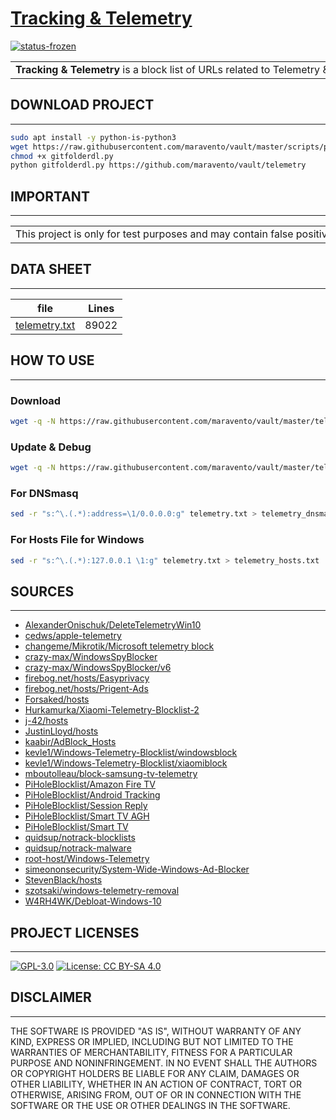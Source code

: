 # [Tracking & Telemetry](https://www.maravento.com)

[![status-frozen](https://img.shields.io/badge/status-frozen-blue.svg)](https://github.com/maravento/vault)

<!-- markdownlint-disable MD033 -->

<table width="100%">
  <tr>
    <td style="width: 50%; white-space: nowrap;">
     <b>Tracking & Telemetry</b> is a block list of URLs related to Telemetry & Tracking.
    </td>
    <td style="width: 50%; white-space: nowrap;">
     <b>Tracking & Telemetry</b> es una lista de bloqueo de URLs relacionadas con Telemetría & Seguimiento.
    </td>
  </tr>
</table>

## DOWNLOAD PROJECT

---

```bash
sudo apt install -y python-is-python3
wget https://raw.githubusercontent.com/maravento/vault/master/scripts/python/gitfolderdl.py
chmod +x gitfolderdl.py
python gitfolderdl.py https://github.com/maravento/vault/telemetry
```

## IMPORTANT

---

<table width="100%">
  <tr>
    <td style="width: 50%; white-space: nowrap;">
     This project is only for test purposes and may contain false positives. The debugging and updating process can take time and consume a lot of hardware resources and internet bandwidth. Use with discretion.
    </td>
    <td style="width: 50%; white-space: nowrap;">
     Este proyecto es solo para propósitos de prueba y puede contener falsos positivos. El proceso de depuración y actualización puede tardar y consumir muchos recursos de hardware y ancho de banda de internet. Úselo con discreción.
    </td>
  </tr>
</table>

## DATA SHEET

---

|file|Lines|
|----|-----|
|[telemetry.txt](https://raw.githubusercontent.com/maravento/vault/master/telemetry/telemetry.txt)|89022|

## HOW TO USE

---

### Download

```bash
wget -q -N https://raw.githubusercontent.com/maravento/vault/master/telemetry/telemetry.txt
```

### Update & Debug

```bash
wget -q -N https://raw.githubusercontent.com/maravento/vault/master/telemetry/debug.sh && chmod +x debug.sh && ./debug.sh
```

### For DNSmasq

```bash
sed -r "s:^\.(.*):address=\1/0.0.0.0:g" telemetry.txt > telemetry_dnsmasq.txt
```

### For Hosts File for Windows

```bash
sed -r "s:^\.(.*):127.0.0.1 \1:g" telemetry.txt > telemetry_hosts.txt

```

## SOURCES

---

- [AlexanderOnischuk/DeleteTelemetryWin10](https://raw.githubusercontent.com/AlexanderOnischuk/DeleteTelemetryWin10/master/DeleteTelemetryWin10.bat)
- [cedws/apple-telemetry](https://raw.githubusercontent.com/cedws/apple-telemetry/master/blacklist)
- [changeme/Mikrotik/Microsoft telemetry block](https://gist.githubusercontent.com/changeme/a2e6aa686303eb47f3dc9f830fdae703/raw/24af43dd0fa9f920f10cdd5d2b3e74060596bf21/Mikrotik%2520-%2520Microsoft%2520telemetry%2520block)
- [crazy-max/WindowsSpyBlocker](https://raw.githubusercontent.com/crazy-max/WindowsSpyBlocker/master/data/hosts/spy.txt)
- [crazy-max/WindowsSpyBlocker/v6](https://raw.githubusercontent.com/crazy-max/WindowsSpyBlocker/master/data/hosts/spy_v6.txt)
- [firebog.net/hosts/Easyprivacy](https://v.firebog.net/hosts/Easyprivacy.txt)
- [firebog.net/hosts/Prigent-Ads](https://v.firebog.net/hosts/Prigent-Ads.txt)
- [Forsaked/hosts](https://raw.githubusercontent.com/Forsaked/hosts/master/hosts)
- [Hurkamurka/Xiaomi-Telemetry-Blocklist-2](https://raw.githubusercontent.com/Hurkamurka/Xiaomi-Telemetry-Blocklist-2/master/Xiaomi_Telemetry_paste.txt)
- [j-42/hosts](https://raw.githubusercontent.com/j-42/hosts/master/hosts)
- [JustinLloyd/hosts](https://gist.githubusercontent.com/JustinLloyd/f3609460e6ee14ca6a8a/raw/28bbbdb2a2810369da8c112e23e351c8300e1e78/hosts)
- [kaabir/AdBlock_Hosts](https://raw.githubusercontent.com/kaabir/AdBlock_Hosts/master/hosts)
- [kevle1/Windows-Telemetry-Blocklist/windowsblock](https://raw.githubusercontent.com/kevle1/Windows-Telemetry-Blocklist/master/windowsblock.txt)
- [kevle1/Windows-Telemetry-Blocklist/xiaomiblock](https://raw.githubusercontent.com/kevle1/Xiaomi-Telemetry-Blocklist/master/xiaomiblock.txt)
- [mboutolleau/block-samsung-tv-telemetry](https://raw.githubusercontent.com/mboutolleau/block-samsung-tv-telemetry/master/samsung_tv_telemetry_urls.txt)
- [PiHoleBlocklist/Amazon Fire TV](https://perflyst.github.io/PiHoleBlocklist/AmazonFireTV.txt)
- [PiHoleBlocklist/Android Tracking](https://perflyst.github.io/PiHoleBlocklist/android-tracking.txt)
- [PiHoleBlocklist/Session Reply](https://perflyst.github.io/PiHoleBlocklist/SessionReplay.txt)
- [PiHoleBlocklist/Smart TV AGH](https://perflyst.github.io/PiHoleBlocklist/SmartTV-AGH.txt)
- [PiHoleBlocklist/Smart TV](https://perflyst.github.io/PiHoleBlocklist/SmartTV.txt)
- [quidsup/notrack-blocklists](https://gitlab.com/quidsup/notrack-blocklists/raw/master/notrack-blocklist.txt)
- [quidsup/notrack-malware](https://gitlab.com/quidsup/notrack-blocklists/raw/master/notrack-malware.txt)
- [root-host/Windows-Telemetry](https://raw.githubusercontent.com/root-host/Windows-Telemetry/master/domains3)
- [simeononsecurity/System-Wide-Windows-Ad-Blocker](https://raw.githubusercontent.com/simeononsecurity/System-Wide-Windows-Ad-Blocker/main/Files/hosts.txt)
- [StevenBlack/hosts](https://raw.githubusercontent.com/StevenBlack/hosts/master/data/add.2o7Net/hosts)
- [szotsaki/windows-telemetry-removal](https://raw.githubusercontent.com/szotsaki/windows-telemetry-removal/master/WindowsTelemetryRemoval.bat)
- [W4RH4WK/Debloat-Windows-10](https://raw.githubusercontent.com/W4RH4WK/Debloat-Windows-10/master/scripts/block-telemetry.ps1)

## PROJECT LICENSES

---

[![GPL-3.0](https://img.shields.io/badge/License-GPLv3-blue.svg)](https://www.gnu.org/licenses/gpl.txt)
[![License: CC BY-SA 4.0](https://img.shields.io/badge/License-CC_BY--SA_4.0-lightgrey.svg)](https://creativecommons.org/licenses/by-sa/4.0/)

## DISCLAIMER

---

THE SOFTWARE IS PROVIDED "AS IS", WITHOUT WARRANTY OF ANY KIND, EXPRESS OR IMPLIED, INCLUDING BUT NOT LIMITED TO THE WARRANTIES OF MERCHANTABILITY, FITNESS FOR A PARTICULAR PURPOSE AND NONINFRINGEMENT. IN NO EVENT SHALL THE AUTHORS OR COPYRIGHT HOLDERS BE LIABLE FOR ANY CLAIM, DAMAGES OR OTHER LIABILITY, WHETHER IN AN ACTION OF CONTRACT, TORT OR OTHERWISE, ARISING FROM, OUT OF OR IN CONNECTION WITH THE SOFTWARE OR THE USE OR OTHER DEALINGS IN THE SOFTWARE.
